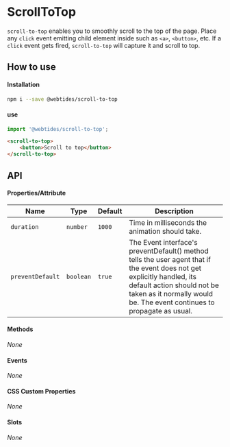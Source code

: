 # ScrollToTop

`scroll-to-top` enables you to smoothly scroll to the top of the page.
Place any `click` event emitting child element inside such as `<a>`, `<button>`, etc. If a `click` event gets fired,
`scroll-to-top` will capture it and scroll to top.

## How to use

#### Installation

```sh
npm i --save @webtides/scroll-to-top
```

#### use

```js
import '@webtides/scroll-to-top';
```

```html
<scroll-to-top>
    <button>Scroll to top</button>
</scroll-to-top>
```

## API

#### Properties/Attribute

| Name             | Type      | Default | Description                                                                                                                                                                                                                      |
| ---------------- | --------- | ------- | -------------------------------------------------------------------------------------------------------------------------------------------------------------------------------------------------------------------------------- |
| `duration`       | `number`  | `1000`  | Time in milliseconds the animation should take.                                                                                                                                                                                  |
| `preventDefault` | `boolean` | `true`  | The Event interface's preventDefault() method tells the user agent that if the event does not get explicitly handled, its default action should not be taken as it normally would be. The event continues to propagate as usual. |

#### Methods

_None_

#### Events

_None_

#### CSS Custom Properties

_None_

#### Slots

_None_
